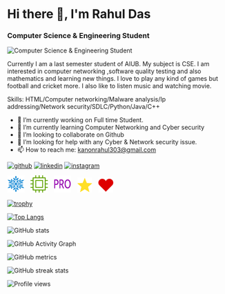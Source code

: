 # Hi there 👋, I'm Rahul Das
### Computer Science & Engineering Student
![Computer Science & Engineering Student](https://scontent.fdac24-3.fna.fbcdn.net/v/t39.30808-6/375057426_1670145986805135_3949178647429044986_n.jpg?_nc_cat=106&ccb=1-7&_nc_sid=a2f6c7&_nc_eui2=AeHQknIkOm-NpF-bvfJQ7y1xYGmTeYvCKuVgaZN5i8Iq5UkM_WHN_Y6cc3CxjMbEvqKF75wrN0da8n1MPNRM-qIv&_nc_ohc=320-L6VN3fwAX-q4eXa&_nc_ht=scontent.fdac24-3.fna&oh=00_AfDb4ttIAsSsqd9fQIajXfgBtgQMfLc1ys9lFec8aQKk5g&oe=6528FF9E)

Currently I am a last semester student of AIUB. My subject is CSE. I am interested in computer networking ,software quality testing and also mathematics and learning new things. I love to play any kind of games but football and cricket more. I also like to listen music and watching movie. 

Skills: HTML/Computer networking/Malware analysis/Ip addressing/Network security/SDLC/Python/Java/C++

- 🔭 I’m currently working on Full time Student. 
- 🌱 I’m currently learning Computer Networking and Cyber security 
- 👯 I’m looking to collaborate on Github 
- 🤔 I’m looking for help with any Cyber & Network security issue. 
- 📫 How to reach me: kanonrahul303@gmail.com 


[<img src='https://cdn.jsdelivr.net/npm/simple-icons@3.0.1/icons/github.svg' alt='github' height='40'>](https://github.com/rdrahul2001)  [<img src='https://cdn.jsdelivr.net/npm/simple-icons@3.0.1/icons/linkedin.svg' alt='linkedin' height='40'>](https://www.linkedin.com/in/the-rahuldas/)  [<img src='https://cdn.jsdelivr.net/npm/simple-icons@3.0.1/icons/instagram.svg' alt='instagram' height='40'>](https://www.instagram.com/rahul_das_druvo/)  

<a href='https://archiveprogram.github.com/'><img src='https://raw.githubusercontent.com/acervenky/animated-github-badges/master/assets/acbadge.gif' width='40' height='40'></a> <a href='https://docs.github.com/en/developers'><img src='https://raw.githubusercontent.com/acervenky/animated-github-badges/master/assets/devbadge.gif' width='40' height='40'></a> <a href='https://github.com/pricing'><img src='https://raw.githubusercontent.com/acervenky/animated-github-badges/master/assets/pro.gif' width='40' height='40'></a> <a href='https://stars.github.com/'><img src='https://raw.githubusercontent.com/acervenky/animated-github-badges/master/assets/starbadge.gif' width='35' height='35'></a> <a href='https://docs.github.com/en/github/supporting-the-open-source-community-with-github-sponsors'><img src='https://raw.githubusercontent.com/acervenky/animated-github-badges/master/assets/sponsorbadge.gif' width='35' height='35'></a> 

[![trophy](https://github-profile-trophy.vercel.app/?username=rdrahul2001)](https://github.com/ryo-ma/github-profile-trophy)

[![Top Langs](https://github-readme-stats.vercel.app/api/top-langs/?username=rdrahul2001)](https://github.com/anuraghazra/github-readme-stats)

![GitHub stats](https://github-readme-stats.vercel.app/api?username=rdrahul2001&show_icons=true&count_private=true)  

![GitHub Activity Graph](https://activity-graph.herokuapp.com/graph?username=rdrahul2001)  

![GitHub metrics](https://metrics.lecoq.io/rdrahul2001)  

![GitHub streak stats](https://github-readme-streak-stats.herokuapp.com/?user=rdrahul2001)  

![Profile views](https://gpvc.arturio.dev/rdrahul2001)  
